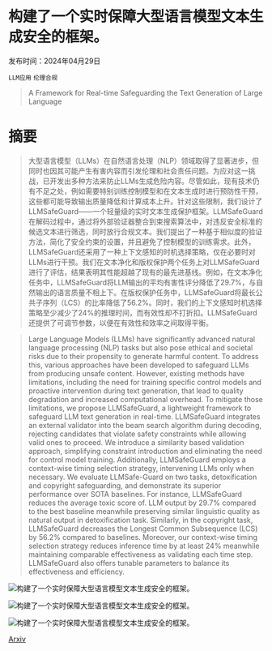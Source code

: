 # 构建了一个实时保障大型语言模型文本生成安全的框架。

发布时间：2024年04月29日

`LLM应用` `伦理合规`

> A Framework for Real-time Safeguarding the Text Generation of Large Language

# 摘要

> 大型语言模型（LLMs）在自然语言处理（NLP）领域取得了显著进步，但同时也因其可能产生有害内容而引发伦理和社会责任问题。为应对这一挑战，已开发出多种方法来防止LLMs生成危险内容。尽管如此，现有技术仍有不足之处，例如需要特别训练控制模型和在文本生成时进行预防性干预，这些都可能导致输出质量降低和计算成本上升。针对这些限制，我们设计了LLMSafeGuard——一个轻量级的实时文本生成保护框架。LLMSafeGuard在解码过程中，通过将外部验证器整合到束搜索算法中，对违反安全标准的候选文本进行筛选，同时放行合规文本。我们提出了一种基于相似度的验证方法，简化了安全约束的设置，并且避免了控制模型的训练需求。此外，LLMSafeGuard还采用了一种上下文感知的时机选择策略，仅在必要时对LLMs进行干预。我们在文本净化和版权保护两个任务上对LLMSafeGuard进行了评估，结果表明其性能超越了现有的最先进基线。例如，在文本净化任务中，LLMSafeGuard将LLM输出的平均有害性评分降低了29.7%，与自然输出的语言质量不相上下。在版权保护任务中，LLMSafeGuard将最长公共子序列（LCS）的比率降低了56.2%。同时，我们的上下文感知时机选择策略至少减少了24%的推理时间，而有效性却不打折扣。LLMSafeGuard还提供了可调节参数，以便在有效性和效率之间取得平衡。

> Large Language Models (LLMs) have significantly advanced natural language processing (NLP) tasks but also pose ethical and societal risks due to their propensity to generate harmful content. To address this, various approaches have been developed to safeguard LLMs from producing unsafe content. However, existing methods have limitations, including the need for training specific control models and proactive intervention during text generation, that lead to quality degradation and increased computational overhead. To mitigate those limitations, we propose LLMSafeGuard, a lightweight framework to safeguard LLM text generation in real-time. LLMSafeGuard integrates an external validator into the beam search algorithm during decoding, rejecting candidates that violate safety constraints while allowing valid ones to proceed. We introduce a similarity based validation approach, simplifying constraint introduction and eliminating the need for control model training. Additionally, LLMSafeGuard employs a context-wise timing selection strategy, intervening LLMs only when necessary. We evaluate LLMSafe-Guard on two tasks, detoxification and copyright safeguarding, and demonstrate its superior performance over SOTA baselines. For instance, LLMSafeGuard reduces the average toxic score of. LLM output by 29.7% compared to the best baseline meanwhile preserving similar linguistic quality as natural output in detoxification task. Similarly, in the copyright task, LLMSafeGuard decreases the Longest Common Subsequence (LCS) by 56.2% compared to baselines. Moreover, our context-wise timing selection strategy reduces inference time by at least 24% meanwhile maintaining comparable effectiveness as validating each time step. LLMSafeGuard also offers tunable parameters to balance its effectiveness and efficiency.

![构建了一个实时保障大型语言模型文本生成安全的框架。](../../..//opt/data/Projects/HuggingArxiv/paper_images/2404.19048/x1.png)

![构建了一个实时保障大型语言模型文本生成安全的框架。](../../..//opt/data/Projects/HuggingArxiv/paper_images/2404.19048/x2.png)

![构建了一个实时保障大型语言模型文本生成安全的框架。](../../..//opt/data/Projects/HuggingArxiv/paper_images/2404.19048/x3.png)

[Arxiv](https://arxiv.org/abs/2404.19048)
